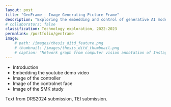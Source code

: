 ```yaml
---
layout: post
title: "GenFrame – Image Generating Picture Frame"
description: "Exploring the embedding and control of generative AI models in interactive experiences."
# collaborators: false
classification: Technology exploration, 2022-2023
permalink: /portfolio/genframe
image:
    # path: /images/thesis_ditd_feature.png
    # thumbnail: /images/thesis_ditd_thumbnail.png
    # caption: "Network graph from computer vision annotation of Instagram pictures of Industrial Design faculty at TU Delft."
---
```


* Introduction
* Embedding the youtube demo video
* Image of the controller
* Image of the controlnet face
* Image of the SMK study

Text from DRS2024 submission, TEI submission.

